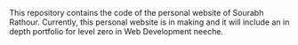 This repository contains the code of the personal website of Sourabh Rathour. Currently, this personal website is in making and it will include an in depth portfolio for level zero in Web Development neeche.

